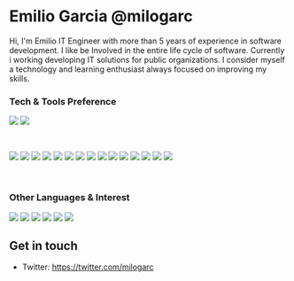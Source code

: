 # Emilio Garcia @milogarc

Hi, I'm Emilio IT Engineer with more than 5 years of experience in software development. I like be Involved in the entire life cycle of software. Currently i working developing IT solutions for public organizations. I consider myself a technology and learning enthusiast always focused on improving my skills.




### Tech & Tools Preference <br>

[comment]: <Languages>
<img src = "https://img.shields.io/badge/Python--01579b?style=for-the-badge&logo=python">
<img src = "https://img.shields.io/badge/Javascript--ffeb3b?style=for-the-badge&logo=javascript">


<br>

[comment]: <Frameworks>
<img src="https://img.shields.io/badge/django%20-%23092E20.svg?&style=for-the-badge&logo=django&logoColor=white">
<img src="https://img.shields.io/badge/flask%20-%23000.svg?&style=for-the-badge&logo=flask&logoColor=white">
<img src="https://img.shields.io/badge/node.js%20-%2343853D.svg?&style=for-the-badge&logo=node.js&logoColor=white">
<img src="https://img.shields.io/badge/express.js%20-%23404d59.svg?&style=for-the-badge">
<img src="https://img.shields.io/badge/mysql-%2300f.svg?&style=for-the-badge&logo=mysql&logoColor=white">
<img src ="https://img.shields.io/badge/postgres-%23316192.svg?&style=for-the-badge&logo=postgresql&logoColor=white">
<img src ="https://img.shields.io/badge/sqlite-%2307405e.svg?&style=for-the-badge&logo=sqlite&logoColor=white">
<img src ="https://img.shields.io/badge/MongoDB-%234ea94b.svg?&style=for-the-badge&logo=mongodb&logoColor=white">
<img src="https://img.shields.io/badge/apache%20-%23D42029.svg?&style=for-the-badge&logo=apache&logoColor=white">
<img src="https://img.shields.io/badge/nginx%20-%23009639.svg?&style=for-the-badge&logo=nginx&logoColor=white">
<img src = "https://img.shields.io/badge/HTML-e65100?style=flat&logo=html5&logoColor=white">
<img src = "https://img.shields.io/badge/CSS-01579b?style=flat&logo=css3&logoColor=white">
<img src="https://img.shields.io/badge/-Bootstrap-4527a0?style=flat&logo=bootstrap&logoColor=white">
<img src = "https://img.shields.io/badge/Foundation-1565c0?style=flat&logo=foundation&logoColor=white">
<img src = "https://img.shields.io/badge/Materializecss-ef9a9a?style=flat&logo=materializecss&logoColor=white">

<br>

### Other Languages & Interest

[comment]: <Languages>
<img src="https://img.shields.io/badge/Linux%20-%23121011.svg?&style=for-the-badge&logo=gnu-bash&logoColor=white"/>
<img src="https://img.shields.io/badge/docker%20-%230db7ed.svg?&style=for-the-badge&logo=docker&logoColor=white"/>
<img src="https://img.shields.io/badge/shell_script%20-%23121011.svg?&style=for-the-badge&logo=gnu-bash&logoColor=white"/>
<img src="https://img.shields.io/badge/php-%23777BB4.svg?&style=for-the-badge&logo=php&logoColor=white"/>
<img src="https://img.shields.io/badge/markdown-%23000000.svg?&style=for-the-badge&logo=markdown&logoColor=white"/>
<img src="https://img.shields.io/badge/git%20-%23F05033.svg?&style=for-the-badge&logo=git&logoColor=white"/>




## Get in touch
- Twitter: https://twitter.com/milogarc


